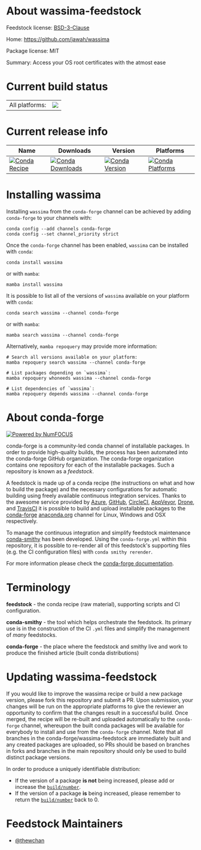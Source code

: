 About wassima-feedstock
=======================

Feedstock license: [BSD-3-Clause](https://github.com/conda-forge/wassima-feedstock/blob/main/LICENSE.txt)

Home: https://github.com/jawah/wassima

Package license: MIT

Summary: Access your OS root certificates with the atmost ease

Current build status
====================


<table><tr><td>All platforms:</td>
    <td>
      <a href="https://dev.azure.com/conda-forge/feedstock-builds/_build/latest?definitionId=21471&branchName=main">
        <img src="https://dev.azure.com/conda-forge/feedstock-builds/_apis/build/status/wassima-feedstock?branchName=main">
      </a>
    </td>
  </tr>
</table>

Current release info
====================

| Name | Downloads | Version | Platforms |
| --- | --- | --- | --- |
| [![Conda Recipe](https://img.shields.io/badge/recipe-wassima-green.svg)](https://anaconda.org/conda-forge/wassima) | [![Conda Downloads](https://img.shields.io/conda/dn/conda-forge/wassima.svg)](https://anaconda.org/conda-forge/wassima) | [![Conda Version](https://img.shields.io/conda/vn/conda-forge/wassima.svg)](https://anaconda.org/conda-forge/wassima) | [![Conda Platforms](https://img.shields.io/conda/pn/conda-forge/wassima.svg)](https://anaconda.org/conda-forge/wassima) |

Installing wassima
==================

Installing `wassima` from the `conda-forge` channel can be achieved by adding `conda-forge` to your channels with:

```
conda config --add channels conda-forge
conda config --set channel_priority strict
```

Once the `conda-forge` channel has been enabled, `wassima` can be installed with `conda`:

```
conda install wassima
```

or with `mamba`:

```
mamba install wassima
```

It is possible to list all of the versions of `wassima` available on your platform with `conda`:

```
conda search wassima --channel conda-forge
```

or with `mamba`:

```
mamba search wassima --channel conda-forge
```

Alternatively, `mamba repoquery` may provide more information:

```
# Search all versions available on your platform:
mamba repoquery search wassima --channel conda-forge

# List packages depending on `wassima`:
mamba repoquery whoneeds wassima --channel conda-forge

# List dependencies of `wassima`:
mamba repoquery depends wassima --channel conda-forge
```


About conda-forge
=================

[![Powered by
NumFOCUS](https://img.shields.io/badge/powered%20by-NumFOCUS-orange.svg?style=flat&colorA=E1523D&colorB=007D8A)](https://numfocus.org)

conda-forge is a community-led conda channel of installable packages.
In order to provide high-quality builds, the process has been automated into the
conda-forge GitHub organization. The conda-forge organization contains one repository
for each of the installable packages. Such a repository is known as a *feedstock*.

A feedstock is made up of a conda recipe (the instructions on what and how to build
the package) and the necessary configurations for automatic building using freely
available continuous integration services. Thanks to the awesome service provided by
[Azure](https://azure.microsoft.com/en-us/services/devops/), [GitHub](https://github.com/),
[CircleCI](https://circleci.com/), [AppVeyor](https://www.appveyor.com/),
[Drone](https://cloud.drone.io/welcome), and [TravisCI](https://travis-ci.com/)
it is possible to build and upload installable packages to the
[conda-forge](https://anaconda.org/conda-forge) [anaconda.org](https://anaconda.org/)
channel for Linux, Windows and OSX respectively.

To manage the continuous integration and simplify feedstock maintenance
[conda-smithy](https://github.com/conda-forge/conda-smithy) has been developed.
Using the ``conda-forge.yml`` within this repository, it is possible to re-render all of
this feedstock's supporting files (e.g. the CI configuration files) with ``conda smithy rerender``.

For more information please check the [conda-forge documentation](https://conda-forge.org/docs/).

Terminology
===========

**feedstock** - the conda recipe (raw material), supporting scripts and CI configuration.

**conda-smithy** - the tool which helps orchestrate the feedstock.
                   Its primary use is in the construction of the CI ``.yml`` files
                   and simplify the management of *many* feedstocks.

**conda-forge** - the place where the feedstock and smithy live and work to
                  produce the finished article (built conda distributions)


Updating wassima-feedstock
==========================

If you would like to improve the wassima recipe or build a new
package version, please fork this repository and submit a PR. Upon submission,
your changes will be run on the appropriate platforms to give the reviewer an
opportunity to confirm that the changes result in a successful build. Once
merged, the recipe will be re-built and uploaded automatically to the
`conda-forge` channel, whereupon the built conda packages will be available for
everybody to install and use from the `conda-forge` channel.
Note that all branches in the conda-forge/wassima-feedstock are
immediately built and any created packages are uploaded, so PRs should be based
on branches in forks and branches in the main repository should only be used to
build distinct package versions.

In order to produce a uniquely identifiable distribution:
 * If the version of a package **is not** being increased, please add or increase
   the [``build/number``](https://docs.conda.io/projects/conda-build/en/latest/resources/define-metadata.html#build-number-and-string).
 * If the version of a package **is** being increased, please remember to return
   the [``build/number``](https://docs.conda.io/projects/conda-build/en/latest/resources/define-metadata.html#build-number-and-string)
   back to 0.

Feedstock Maintainers
=====================

* [@thewchan](https://github.com/thewchan/)


